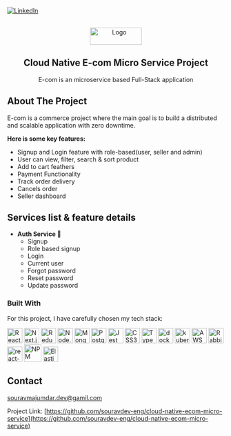 <a name="readme-top"></a>

[![LinkedIn][linkedin-shield]][linkedin-url]

<!-- PROJECT LOGO -->
<br />
<div align="center">
  <a href="https://github.com/souravdev-eng/E-com-micro-service">
    <img src="./client/public/img/logo.png" alt="Logo" width="120" height="40">
  </a>
  <h2 align="center">Cloud Native E-com Micro Service Project</h2>
  <p align="center">
    E-com is an microservice based Full-Stack application
  </p>
</div>

<!-- <div>
 <img src="./client/public/img/demo.png" alt="Logo" width="100%" height="32%">
</div> -->

<!-- ABOUT THE PROJECT -->

## About The Project

E-com is a commerce project where the main goal is to build a distributed and scalable application with zero downtime.

**Here is some key features:**

- Signup and Login feature with role-based(user, seller and admin)
- User can view, filter, search & sort product
- Add to cart feathers
- Payment Functionality
- Track order delivery
- Cancels order
- Seller dashboard

## Services list & feature details

- **Auth Service 🔑**
  - Signup
  - Role based signup
  - Login
  - Current user
  - Forgot password
  - Reset password
  - Update password

### Built With

For this project, I have carefully chosen my tech stack:

<div style={{display:'flex', gap:'30px'}}>
<img src="https://github.com/get-icon/geticon/raw/master/icons/react.svg" alt="React" width="35px" height="35px">
<img src="https://github.com/get-icon/geticon/raw/master/icons/nextjs-icon.svg" alt="Next.js" width="35px" height="35px">
<img src="https://github.com/get-icon/geticon/raw/master/icons/redux.svg" alt="Redux" width="35px" height="35px">
<img src="https://github.com/get-icon/geticon/raw/master/icons/nodejs-icon.svg" alt="Node.js" width="35px" height="35px">
<img src="https://github.com/get-icon/geticon/raw/master/icons/mongodb-icon.svg" alt="MongoDB" width="35px" height="35px">
<img src="https://github.com/get-icon/geticon/raw/master/icons/postgresql.svg" alt="PostgreSQL" width="35px" height="35px">
<img src="https://github.com/get-icon/geticon/raw/master/icons/jest.svg" alt="Jest" width="35px" height="35px">
<img src="https://github.com/get-icon/geticon/raw/master/icons/css-3.svg" alt="CSS3" width="35px" height="35px">
<img src="https://github.com/get-icon/geticon/raw/master/icons/typescript-icon.svg" alt="Typescript" width="35px" height="35px">
<img src="https://github.com/get-icon/geticon/raw/master/icons/docker-icon.svg" alt="docker" width="35px" height="35px">
<img src="https://github.com/get-icon/geticon/blob/master/icons/kubernetes.svg" alt="kubernetes" width="35px" height="35px">
<img src="https://github.com/get-icon/geticon/blob/master/icons/aws.svg" alt="AWS" width="35px" height="35px">
<img src="https://github.com/get-icon/geticon/blob/master/icons/rabbitmq.svg" alt="RabbitMQ" width="35px" height="35px">
<img src="https://testing-library.com/img/octopus-64x64.png" alt="react-testing-library" width="35px" height="35px">
<img src="https://github.com/get-icon/geticon/raw/master/icons/npm.svg" alt="NPM" width="40px" height="40px">
<img src="https://github.com/get-icon/geticon/raw/master/icons/elasticsearch.svg" alt="Elasticsearch" width="35px" height="35px">
</div>

## Contact

souravmajumdar.dev@gamil.com

Project Link: [https://github.com/souravdev-eng/cloud-native-ecom-micro-service](https://github.com/souravdev-eng/cloud-native-ecom-micro-service)

<!-- MARKDOWN LINKS & IMAGES -->
<!-- https://www.markdownguide.org/basic-syntax/#reference-style-links -->

[linkedin-shield]: https://img.shields.io/badge/-LinkedIn-black.svg?style=for-the-badge&logo=linkedin&colorB=555
[linkedin-url]: https://www.linkedin.com/in/majumdarsourav/
